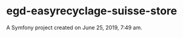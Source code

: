 egd-easyrecyclage-suisse-store
==============================

A Symfony project created on June 25, 2019, 7:49 am.

